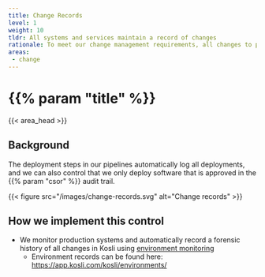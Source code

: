 ```yaml
---
title: Change Records
level: 1
weight: 10
tldr: All systems and services maintain a record of changes
rationale: To meet our change management requirements, all changes to production systems are recorded permanently
areas: 
 - change
---
```


# {{% param "title" %}}
{{< area_head >}}

## Background

The deployment steps in our pipelines automatically log all deployments, and we can also control that we only deploy software that is approved in the {{% param "csor"  %}} audit trail.

{{< figure src="/images/change-records.svg" alt="Change records" >}}

## How we implement this control

* We monitor production systems and automatically record a forensic history of all changes in Kosli using [environment monitoring](https://docs.kosli.com/getting_started/environments/)
    * Environment records can be found here: https://app.kosli.com/kosli/environments/
